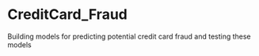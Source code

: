 # CreditCard_Fraud
Building models for predicting potential credit card fraud and testing these models

